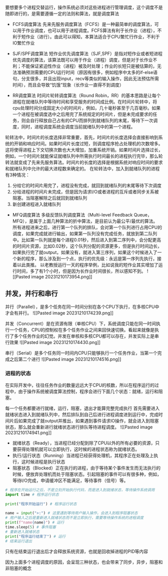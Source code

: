 
要想要多个进程交替运行，操作系统必须对这些进程进行管理调度，这个调度不是随即进行的，是需要遵循一定的法则和算法，就是调度算法

- FCFS调度算法
先来先服务调度算法（FCFS）是一种最简单的调度算法，可以用于作业调度，也可以用于进程调度。FCFS算法有利于长作业（进程），不利于短作业（进行）。由此可以得知，本算法适合于CPU繁忙行作业，不利于IO繁忙作业

- SJF/SPF调度算法
短作业优先调度算法（SJF,SPF）是指对短作业或者短进程优先调度的算法，该算法既可以用于作业（进程）调度，但是对于长作业不利；不能保证紧迫性作业（进程）被及时处理；作业的长短只是被估算的，无法准确预测需要的CPU运行时间（原因有很多，例如程序中太多的if-else语句，分支很多，并且出现input，recv等类似的输入操作，因此无法预估所需时间），而且会导致“饥饿”现象（长作业一直得不到调度）

- RR调度算法
时间片轮转调度算法（Round Robin，RR）的基本思路是让每个进程在就绪队列中等待时间和享受服务的时间成比例。在时间片轮转中，将cpu处理时间分成固定大小的时间片，例如，几十毫秒甚至于几百毫秒。如果一个进程在被调度选中之后用完了系统规定的时间片，但是未完成要求的任务，则会自行释放自己占有的CPU而排列到就绪队列的末尾，等待下一次调度，同时，进程调度系统会调度当前就绪队列中的第一个进程。

轮转法中，时间片的长度选择非常重要，首先，时间片的长度选择会直接影响到系统的开销和响应时间。如果时间片长度过短，则调度程序抢占处理机的次数增多。这将使得进程上下文切换次数也大大增加，加重系统开销。如果时间片选择过长，例如，一个时间片就能保证就绪队列中所需执行时间最长的进程执行完毕，那么轮转法就变成了先来先服务算法。时间片的长度的选择是根据系统对响应时间的要求和就绪队列中允许的最大进程数来确定的。
在轮转法中，加入到就绪队列的进程有3种情况：
1. 分给它的时间片用完了，进程没有完成，就回到就绪队列的末尾等待下次调度
2. 分给进程的时间片未完成，但是因为请求I/O或者进程的互斥或者同步关系被阻塞。当阻塞解除之后就回到就绪队列
3. 新创建进程进入就绪队列

- MFQ调度算法
多级反馈队列调度算法（Multi-level Feedback Queue，MFQ），是属于上面几种算法的折中算法，是目前认为最公平/最优的算法。
所有进程进来之后，进行第一个队列的排队，会对第一个队列进行占用CPU的调度，如果完成就进行输出，如果第一队列没有完成任务，就放到第二队列中。比如第一队列就是每个进程0.01秒，然后进入到第二序列中，会分配更高的时间片资源，比如0.02秒，这个队列分配的资源更多，但是执行时间边长，如果执行完了就output，如果没有，就进入第三序列，如果这个时候进入了一个新的程序，那么涉及到一个点，执行的优先级：永远是第一序列先执行，接着以此类推。
以老教授运行一天的程序举例，比如说我的短作业其实增加了运行时间，多了有1个小时，但是因为长作业时间很长，所以感知不到。
![[Pasted image 20231210173954.png]]


## 并发，并行和串行

并行（Parallel），是多个任务在同一时间分别在各个CPU下执行，在多核CPU中才会有并行。
![[Pasted image 20231210174239.png]]

并发（Concurrent）是在资源有限（单核CPU）下，系统调度只能在同一时间执行一个任务，CPU的控制权在多个任务作业之间来回快速切换。看起来就像是执行了多个任务作业的幻觉。并发在单核和多核CPU都可以存在，并发实际上是串行效果
![[Pasted image 20231210174430.png]]

串行（Serial）是多个任务同一时间内CPU只能够执行一个任务作业，当第一个完成之后第二个进行
![[Pasted image 20231210174516.png]]

### 进程的状态

在实际开发中，往往任务作业的数量远远大于CPU的核数，所以在程序运行的过程中，由于操作系统被调度算法控制，程序会进行下面几个状态：就绪，运行和阻塞。

每一个任务都要进行就绪，运行，阻塞，退出才能算完整完成执行
首先需要进入就绪状态进入到就绪队列中，然后排队到自己后进行进程调度进到运行中，完成时间片后如果完成了就output并推出，如果遇到事件请求IO操作，就会进入到阻塞状态，那么就会重新进行就绪状态进行排队等待进程调度。
![[Pasted image 20231210174941.png]]

- 就绪状态（Ready），当进程已经分配到除了CPU以外的所有必要的资源，只要获得处理机就可以立即执行，这时候的进程状态称为就绪状态。
- 执行/运行状态（Running）当进程已经获得处理机，其程序正在处理及上执行，这时候进程是执行状态
- 阻塞状态（Blocked）正在执行的进程，由于等待某个事件发生而无法执行的时候，便放弃处理机而处于阻塞状态。引起阻塞的事件可以有很多种，例如，等待I/O完成，申请缓冲区不能满足，等待事件（信号）等。

```python
# 程序在开始运行之后，不是立刻开始执行代码，而是进入到就绪状态，等待操作系统调用  
import time # 程序运行状态  
  
print("程序开始运行") # 程序运行状态  
  
name = input(">:") # 这里遇到等待用户输入操作，会进入到程序阻塞状态  
# 用户输入之后是重新进入就绪状态而不是立即执行，需要等待操作系统的进程调度  
print(f"name{name}") # 运行  
time.sleep(5) # 事件阻塞  
# 重新进入就绪状态  
print("程序运行结束了") # 运行  
# 结束运行退出
```

只有在结束运行退出后才会释放系统资源，也就是回收掉进程的PID等内容

因为上面多个进程调度的原因，会呈现三种状态，也会带来了同步，异步，阻塞和非阻塞的概念